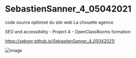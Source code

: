 # SebastienSanner_4_05042021

code source optimisé du site web La chouette agence

SEO and accessibility - Project 4 - OpenClassRooms formation

https://sebsnr.github.io/SebastienSanner_4_05042021/

![image](https://user-images.githubusercontent.com/78140833/113581635-acaf6980-9627-11eb-98f3-baa4deb0a193.png)
